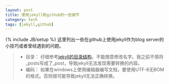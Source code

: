 ```yaml
---
layout: post
title: 使用jekyll和github的一些细节
category: tech
tags: [jekyll,github]
---
```

{% include JB/setup %}
这里列出一些在github上使用jekyll作为blog server的小技巧或者曾经遇到的问题。

> - 目录： 仔细参考[jekyll的目录结构](http://jekyllrb.com/docs/structure/)，不能随意修改名字。我之前不慎将_posts写成了_post，导致jekyll无法发现需要转换的内容。
> - 编码： 如果在windows上使用编辑器编写文档，要使用UTF-8无BOM的格式。否则很可能导致jekyll无法正确转换。
